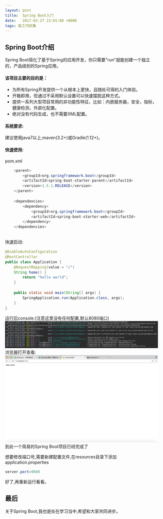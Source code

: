 ```yaml
---
layout: post
title:  Spring Boot入门
date:   2017-03-27 23:01:00 +0800
tags: 能工巧匠集
---
```


## Spring Boot介绍

Spring Boot简化了基于Spring的应用开发，你只需要"run"就能创建一个独立的，产品级别的Spring应用。

#### 该项目主要的目的是：

- 为所有Spring开发提供一个从根本上更快，且随处可得的入门体验。
- 开箱即用，但通过不采用默认设置可以快速摆脱这种方式。
- 提供一系列大型项目常用的非功能性特征，比如：内嵌服务器，安全，指标，健康检测，外部化配置。
- 绝对没有代码生成，也不需要XML配置。

#### 系统要求:

建议使用java7以上,maven(3.2+)或Gradle(1.12+)。

#### 快速使用:

pom.xml
```java
    <parent>
        <groupId>org.springframework.boot</groupId>
        <artifactId>spring-boot-starter-parent</artifactId>
        <version>1.5.1.RELEASE</version>
    </parent>

    <dependencies>
        <dependency>
            <groupId>org.springframework.boot</groupId>
            <artifactId>spring-boot-starter-web</artifactId>
        </dependency>
    </dependencies>
    
```

快速启动:
```java
@EnableAutoConfiguration
@RestController
public class Application {
    @RequestMapping(value = "/")
    String home() {
        return "hello world";
    }

    public static void main(String[] args) {
        SpringApplication.run(Application.class, args);
    }
}
```

运行后console:(注意这里没有任何配置,默认8080端口)
![](/assets/images/2017/spring-boot启动-1.png)
浏览器打开查看:
![](/assets/images/2017/spring-boot启动-2.png)
到此一个简易的Spring Boot项目已经完成了

想要修改端口号,需要新建配置文件,在resources目录下添加application.properties
```java
server.port=9000
```
好了,再重新运行看看。

## 最后

关于Spring Boot,我也是处在学习当中,希望和大家共同进步。